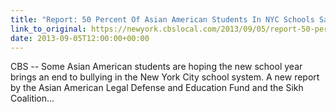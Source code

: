 ```yaml
---
title: "Report: 50 Percent Of Asian American Students In NYC Schools Say They've Been Bullied"
link_to_original: https://newyork.cbslocal.com/2013/09/05/report-50-percent-of-asian-american-students-in-nyc-schools-say-theyve-been-bullied/)  
date: 2013-09-05T12:00:00+00:00
---
```

  
CBS -- Some Asian American students are hoping the new school year brings an end to bullying in the New York City school system. A new report by the Asian American Legal Defense and Education Fund and the Sikh Coalition...  



